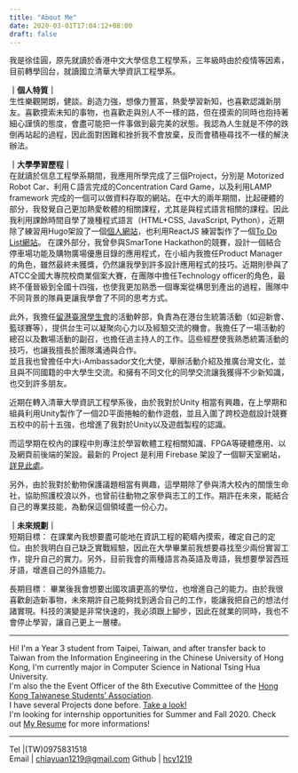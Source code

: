 ```yaml
---
title: "About Me"
date: 2020-03-01T17:04:12+08:00
draft: false
---
```

  
我是徐佳圓，原先就讀於香港中文大學信息工程學系，三年級時由於疫情等因素，目前轉學回台，就讀國立清華大學資訊工程學系。  
  
**｜個人特質｜**  
生性樂觀開朗，健談。創造力強，想像力豐富，熱愛學習新知，也喜歡認識新朋友。喜歡摸索未知的事物，也喜歡走與別人不一樣的路，但在摸索的同時也抱持著細心謹慎的態度，會盡可能把一件事做到最完美的狀態。我認為人生就是不停的跌倒再站起的過程，因此面對困難和挫折我不會放棄，反而會積極尋找不一樣的解決辦法。     
  
**｜大學學習歷程｜**  
在就讀於信息工程學系期間，我應用所學完成了三個Project，分別是 Motorized Robot Car、利用Ｃ語言完成的Concentration Card Game，以及利用LAMP framework 完成的一個可以做資料存取的網站。在中大的兩年期間，比起硬體的部分，我發覺自己更加熱愛軟體的相關課程，尤其是與程式語言相關的課程。因此我利用課餘時間自學了幾種程式語言（HTML+CSS, JavaScript, Python），近期除了練習用Hugo架設了一個[個人網站](https://hcy1219.github.io)，也利用ReactJS 練習製作了一個[To Do List網站](https://hcy1219.github.io/my-app/)。
在課外部分，我曾參與SmarTone Hackathon的競賽，設計一個結合停車場功能及購物廣場優惠目錄的應用程式，在小組內我擔任Product Manager的角色，雖然最終未獲獎，仍然讓我學到許多設計應用程式的技巧。近期則參與了ATCC全國大專院校商業個案大賽，在團隊中擔任Technology officer的角色，最終不僅晉級到全國十四強，也使我更加熟悉一個專案從構思到產出的過程，團隊中不同背景的隊員更讓我學會了不同的思考方式。  
  
此外，我擔任[留港臺灣學生會](https://www.hktaiwanese.com/index.html)的活動幹部，負責為在港台生統籌活動（如迎新會、籃球賽等），提供台生可以凝聚向心力以及經驗交流的機會。我擔任了一場活動的總召以及數場活動的副召，也擔任過主持人的工作。這些經歷使我熟悉統籌活動的技巧，也讓我擅長於團隊溝通與合作。  
並且我也曾擔任中大i-Ambassador文化大使，舉辦活動介紹及推廣台灣文化，並且與不同國籍的中大學生交流。和擁有不同文化的同學交流讓我獲得不少新知識，也交到許多朋友。  

近期在轉入清華大學資訊工程學系後，由於我對於Unity 相當有興趣，在上學期和組員利用Unity製作了一個2D平面捲軸的動作遊戲，並且入圍了跨校遊戲設計競賽五校中的前十五強，也增進了我對於Unity以及遊戲製程的認識。

而這學期在校內的課程中則專注於學習軟體工程相關知識、FPGA等硬體應用、以及網頁前後端的架設。最新的 Project 是利用 Firebase 架設了一個聊天室網站，[詳見此處](https://midtermproject107062275-f0129.web.app)。 

另外，由於我對於動物保護議題相當有興趣，這學期除了參與清大校內的關懷生命社，協助照護校浪以外，也曾前往動物之家參與志工的工作。期許在未來，能結合自己的專業技能，為動保這個領域盡一份心力。
  
**｜未來規劃｜**  
短期目標：
在課業內我想要盡可能地在資訊工程的範疇內摸索，確定自己的定位。由於我明白自己缺乏實戰經驗，因此在大學畢業前我想要尋找至少兩份實習工作，提升自己的實力。另外，目前我會的兩種語言為英語及粵語，我想要學習西班牙語，增進自己的外語能力。  
  
長期目標：
畢業後我會想要出國攻讀更高的學位，也增進自己的能力。由於我很喜歡創造新事物，未來期許自己能夠找到適合自己的工作，能讓我把自己的想法付諸實現。科技的演變是非常快速的，我必須跟上腳步，因此在就業的同時，我也不會停止學習，讓自己更上一層樓。  

---
Hi! I'm a Year 3 student from Taipei, Taiwan, and after transfer back to Taiwan from the Information Engineering in the Chinese University of Hong Kong, I'm currently major in Computer Science in National Tsing Hua University.  
I'm also the the Event Officer of the 8th Executive Committee of the [Hong Kong Taiwanese Students’ Association](https://www.hktaiwanese.com/index.html).  
I have several Projects done before. [Take a look!](https://hcy1219.github.io/project/)  
I'm looking for internship opportunities for Summer and Fall 2020. Check out [My Resume](https://hcy1219.github.io/static/cv_hsuchiayuan.pdf) for more informations!   

---
Tel |(TW)0975831518  
Email | <chiayuan1219@gmail.com>
Github | [hcy1219](https://github.com/hcy1219)  

